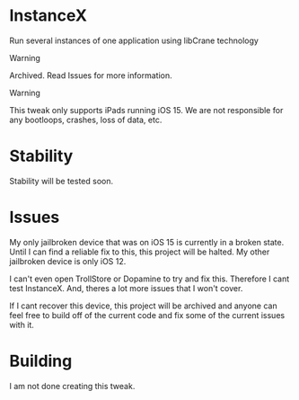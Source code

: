 # InstanceX
Run several instances of one application using libCrane technology

> [!WARNING]
> Archived. Read Issues for more information.

> [!WARNING]  
> This tweak only supports iPads running iOS 15. We are not responsible for any bootloops, crashes, loss of data, etc.

# Stability

Stability will be tested soon.

# Issues

My only jailbroken device that was on iOS 15 is currently in a broken state. Until I can find a reliable fix to this, this project will be halted. My other jailbroken device is only iOS 12.

I can't even open TrollStore or Dopamine to try and fix this. Therefore I cant test InstanceX. And, theres a lot more issues that I won't cover.

If I cant recover this device, this project will be archived and anyone can feel free to build off of the current code and fix some of the current issues with it.

# Building

I am not done creating this tweak.

